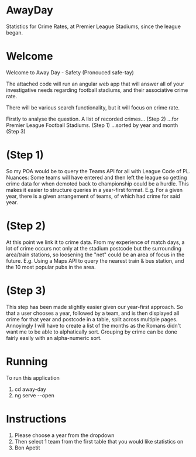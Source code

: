 # AwayDay
Statistics for Crime Rates, at Premier League Stadiums, since the league began.

# Welcome
Welcome to Away Day - Safety (Pronouced safe-tay)

The attached code will run an angular web app that will
answer all of your investigative needs regarding football stadiums,
and their associative crime rate.

There will be various search functionality, but it will focus on crime rate.

Firstly to analyse the question.
A list of recorded crimes... (Step 2)
...for Premier League Football Stadiums. (Step 1)
...sorted by year and month (Step 3)

# (Step 1)
So my POA would be to query the Teams API for all with League Code of PL.
Nuances: Some teams will have entered and then left the league
so getting crime data for when demoted back to championship could be a hurdle.
This makes it easier to structure queries in a year-first format.
E.g. For a given year, there is a given arrangement of teams, of which had crime for said year.

# (Step 2)
At this point we link it to crime data.
From my experience of match days, a lot of crime occurs not only at the stadium postcode
but the surrounding area/train stations, so loosening the "net" could be an area of focus in the future.
E.g. Using a Maps API to query the nearest train & bus station, and the 10 most popular pubs in the area.

# (Step 3)
This step has been made slightly easier given our year-first approach.
So that a user chooses a year, followed by a team, and is then displayed all crime for that year and postcode
in a table, split across multiple pages.
Annoyingly I will have to create a list of the months as the Romans didn't want me to be able to alphatically sort.
Grouping by crime can be done fairly easily with an alpha-numeric sort.

# Running
To run this application
1. cd away-day
2. ng serve --open

# Instructions
1. Please choose a year from the dropdown
2. Then select 1 team from the first table that you would like statistics on
3. Bon Apetit
